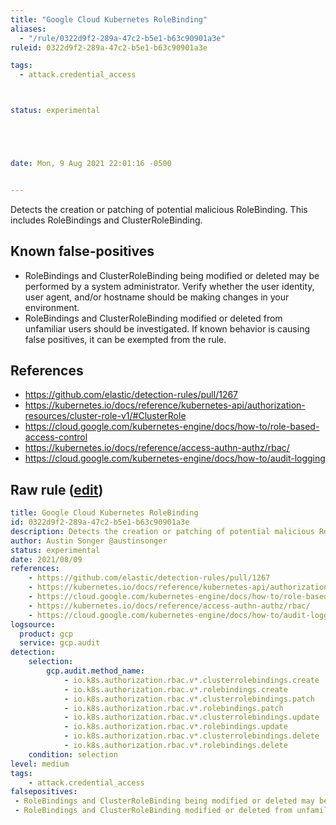 ```yaml
---
title: "Google Cloud Kubernetes RoleBinding"
aliases:
  - "/rule/0322d9f2-289a-47c2-b5e1-b63c90901a3e"
ruleid: 0322d9f2-289a-47c2-b5e1-b63c90901a3e

tags:
  - attack.credential_access



status: experimental





date: Mon, 9 Aug 2021 22:01:16 -0500


---
```


Detects the creation or patching of potential malicious RoleBinding. This includes RoleBindings and ClusterRoleBinding.

<!--more-->


## Known false-positives

* RoleBindings and ClusterRoleBinding being modified or deleted may be performed by a system administrator. Verify whether the user identity, user agent, and/or hostname should be making changes in your environment.
* RoleBindings and ClusterRoleBinding modified or deleted from unfamiliar users should be investigated. If known behavior is causing false positives, it can be exempted from the rule.



## References

* https://github.com/elastic/detection-rules/pull/1267
* https://kubernetes.io/docs/reference/kubernetes-api/authorization-resources/cluster-role-v1/#ClusterRole
* https://cloud.google.com/kubernetes-engine/docs/how-to/role-based-access-control
* https://kubernetes.io/docs/reference/access-authn-authz/rbac/
* https://cloud.google.com/kubernetes-engine/docs/how-to/audit-logging


## Raw rule ([edit](https://github.com/SigmaHQ/sigma/edit/master/rules/cloud/gcp/gcp_kubernetes_rolebinding.yml))
```yaml
title: Google Cloud Kubernetes RoleBinding
id: 0322d9f2-289a-47c2-b5e1-b63c90901a3e
description: Detects the creation or patching of potential malicious RoleBinding. This includes RoleBindings and ClusterRoleBinding.
author: Austin Songer @austinsonger
status: experimental
date: 2021/08/09
references:
    - https://github.com/elastic/detection-rules/pull/1267
    - https://kubernetes.io/docs/reference/kubernetes-api/authorization-resources/cluster-role-v1/#ClusterRole
    - https://cloud.google.com/kubernetes-engine/docs/how-to/role-based-access-control
    - https://kubernetes.io/docs/reference/access-authn-authz/rbac/
    - https://cloud.google.com/kubernetes-engine/docs/how-to/audit-logging
logsource:
  product: gcp
  service: gcp.audit
detection:
    selection:
        gcp.audit.method_name: 
            - io.k8s.authorization.rbac.v*.clusterrolebindings.create
            - io.k8s.authorization.rbac.v*.rolebindings.create
            - io.k8s.authorization.rbac.v*.clusterrolebindings.patch
            - io.k8s.authorization.rbac.v*.rolebindings.patch
            - io.k8s.authorization.rbac.v*.clusterrolebindings.update
            - io.k8s.authorization.rbac.v*.rolebindings.update
            - io.k8s.authorization.rbac.v*.clusterrolebindings.delete
            - io.k8s.authorization.rbac.v*.rolebindings.delete
    condition: selection
level: medium
tags:
    - attack.credential_access
falsepositives:
 - RoleBindings and ClusterRoleBinding being modified or deleted may be performed by a system administrator. Verify whether the user identity, user agent, and/or hostname should be making changes in your environment. 
 - RoleBindings and ClusterRoleBinding modified or deleted from unfamiliar users should be investigated. If known behavior is causing false positives, it can be exempted from the rule.

```
